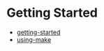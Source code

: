 Getting Started
=================

* [getting-started](getting-started/getting-started.md)
* [using-make](getting-started/using-make.md)

